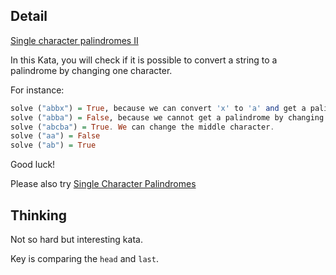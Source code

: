 ## Detail

[Single character palindromes II](https://www.codewars.com/kata/single-character-palindromes-ii/train/haskell)

In this Kata, you will check if it is possible to convert a string to a palindrome by changing one character. 

For instance:

```haskell
solve ("abbx") = True, because we can convert 'x' to 'a' and get a palindrome. 
solve ("abba") = False, because we cannot get a palindrome by changing any character. 
solve ("abcba") = True. We can change the middle character. 
solve ("aa") = False 
solve ("ab") = True
```

Good luck!

Please also try [Single Character Palindromes](https://www.codewars.com/kata/5a2c22271f7f709eaa0005d3)

## Thinking

Not so hard but interesting kata.

Key is comparing the `head` and `last`.